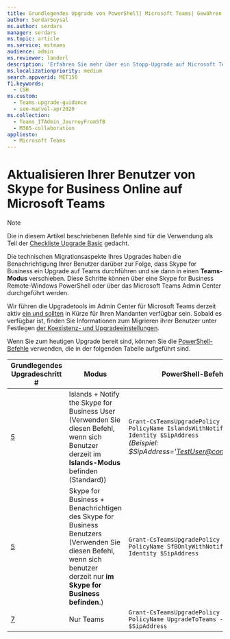```yaml
---
title: Grundlegendes Upgrade von PowerShell| Microsoft Teams| Gewähren der Richtlinie für Upgrade-Inop
author: SerdarSoysal
ms.author: serdars
manager: serdars
ms.topic: article
ms.service: msteams
audience: admin
ms.reviewer: landerl
description: 'Erfahren Sie mehr über ein Stopp-Upgrade auf Microsoft Teams, wenn das Admin Center in Ihrem Mandanten nicht ausgeleuchtet wurde.'
ms.localizationpriority: medium
search.appverid: MET150
f1.keywords:
  - CSH
ms.custom:
  - Teams-upgrade-guidance
  - seo-marvel-apr2020
ms.collection:
  - Teams_ITAdmin_JourneyFromSfB
  - M365-collaboration
appliesto:
  - Microsoft Teams
---
```


# <a name="upgrading-your-users-from-skype-for-business-online-to-microsoft-teams"></a>Aktualisieren Ihrer Benutzer von Skype for Business Online auf Microsoft Teams

> [!Note]
> Die in diesem Artikel beschriebenen Befehle sind für die Verwendung als Teil der [Checkliste Upgrade Basic](./upgrade-start-here.md) gedacht.

Die technischen Migrationsaspekte Ihres Upgrades haben die Benachrichtigung Ihrer Benutzer darüber zur Folge, dass Skype for Business ein Upgrade auf Teams durchführen und sie dann in einen **Teams-Modus** verschieben. Diese Schritte können über eine Skype for Business Remote-Windows PowerShell oder über das Microsoft Teams Admin Center durchgeführt werden.

Wir führen die Upgradetools im Admin Center für Microsoft Teams derzeit aktiv [ein und sollten](manage-teams-skypeforbusiness-admin-center.md) in Kürze für Ihren Mandanten verfügbar sein. Sobald es verfügbar ist, finden Sie Informationen zum Migrieren ihrer Benutzer unter Festlegen [der Koexistenz- und Upgradeeinstellungen](./setting-your-coexistence-and-upgrade-settings.md).

Wenn Sie zum heutigen Upgrade bereit sind, können Sie die [PowerShell-Befehle](/office365/enterprise/powershell/manage-office-365-with-office-365-powershell) verwenden, die in der folgenden Tabelle aufgeführt sind.

| Grundlegendes Upgradeschritt # | Modus | PowerShell-Befehl |
|---|---|---|
| [5](upgrade-basic.md#step-5) | Islands + Notify the Skype for Business User<br>(Verwenden Sie diesen Befehl, wenn sich Benutzer derzeit im **Islands-Modus** befinden (Standard)) | ```Grant-CsTeamsUpgradePolicy -PolicyName IslandsWithNotify -Identity $SipAddress```<br>*(Beispiel: $SipAddress='TestUser@contoso.com')* |
| [5](upgrade-basic.md#step-5) | Skype for Business + Benachrichtigen des Skype for Business Benutzers <br>(Verwenden Sie diesen Befehl, wenn sich benutzer derzeit nur **im Skype for Business befinden**.) | ```Grant-CsTeamsUpgradePolicy -PolicyName SfBOnlyWithNotify -Identity $SipAddress```  |
| [7](upgrade-basic.md#step-7) | Nur Teams | ```Grant-CsTeamsUpgradePolicy -PolicyName UpgradeToTeams -Identity $SipAddress```  |